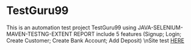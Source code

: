 # TestGuru99
This is an automation test project TestGuru99 using JAVA-SELENIUM-MAVEN-TESTNG-EXTENT REPORT include 5 features (Signup; Login; Create Customer; Create Bank Account; Add Deposit) \nSite test [HERE](http://demo.guru99.com)
